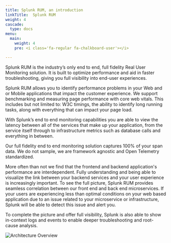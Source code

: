 ```yaml
---
title: Splunk RUM, an introduction
linkTitle:  Splunk RUM
weight: 4 
cascade:
  type: docs
menu:
  main:
    weight: 4
    pre: <i class='fa-regular fa-chalkboard-user'></i>

---
```


Splunk RUM is the industry’s only end to end, full fidelity Real User Monitoring solution. It is built to optimize performance and aid in faster troubleshooting, giving you full visibility into end-user experiences.

Splunk RUM allows you to identify performance problems in your Web and or Mobile applications that impact the customer experience. We support benchmarking and measuring page performance with core web vitals. This includes but not limited to: W3C timings, the ability to identify long running tasks, along with everything that can impact your page load.

With Splunk’s end to end monitoring capabilities you are able to view the latency between all of the services that make up your application, from the service itself through to infrastructure metrics such as database calls and everything in between.

Our full fidelity end to end monitoring solution captures 100% of your span data. We do not sample, we are framework agnostic and Open Telemetry standardized.

More often than not we find that the frontend and backend application's performance are interdependent. Fully understanding and being able to visualize the link between your backend services and your user experience is increasingly important.
To see the full picture, Splunk RUM provides seamless correlation between our front end and back end microservices. If your users are experiencing less than optimal conditions on your web based application due to an issue related to your microservice or infrastructure, Splunk will be able to detect this issue and alert you.

To complete the picture and offer full visibility, Splunk is also able to show in-context logs and events to enable deeper troubleshooting and root-cause analysis.

![Architecture Overview](images/rum-architecture.png)
